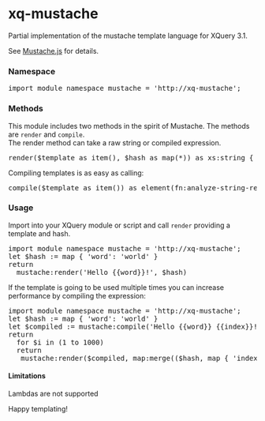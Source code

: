# xq-mustache
Partial implementation of the mustache template language for XQuery 3.1. <p />
See <a href="https://mustache.github.io/">Mustache.js</a> for details.

<h3>Namespace</h3>
<pre>import module namespace mustache = 'http://xq-mustache';</pre>

<h3>Methods</h3>
This module includes two methods in the spirit of Mustache. The methods are <code>render</code> and <code>compile</code>. <br />
The render method can take a raw string or compiled expression.
<pre>
render($template as item(), $hash as map(*)) as xs:string {
</pre>

Compiling templates is as easy as calling: 
<pre>
compile($template as item()) as element(fn:analyze-string-result) {
</pre>

<h3>Usage</h3>
Import into your XQuery module or script and call <code>render</code> providing a template and hash.

<pre>
import module namespace mustache = 'http://xq-mustache';
let $hash := map { 'word': 'world' }
return
  mustache:render('Hello {{word}}!', $hash) 
</pre>

If the template is going to be used multiple times you can increase performance by compiling the expression:
<pre>
import module namespace mustache = 'http://xq-mustache';
let $hash := map { 'word': 'world' }
let $compiled := mustache:compile('Hello {{word}} {{index}}!')
return
  for $i in (1 to 1000)
  return
   mustache:render($compiled, map:merge(($hash, map { 'index': $i }))) 
</pre>

<h4>Limitations</h4>
Lambdas are not supported

Happy templating!
